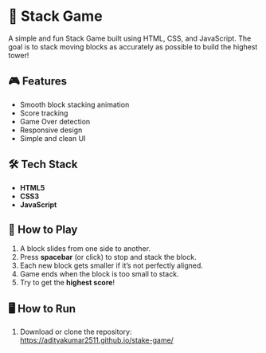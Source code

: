 # 🧱 Stack Game

A simple and fun Stack Game built using HTML, CSS, and JavaScript. The goal is to stack moving blocks as accurately as possible to build the highest tower!

## 🎮 Features

- Smooth block stacking animation
- Score tracking
- Game Over detection
- Responsive design
- Simple and clean UI

## 🛠️ Tech Stack

- **HTML5**  
- **CSS3**  
- **JavaScript**

## 🚀 How to Play

1. A block slides from one side to another.
2. Press **spacebar** (or click) to stop and stack the block.
3. Each new block gets smaller if it’s not perfectly aligned.
4. Game ends when the block is too small to stack.
5. Try to get the **highest score**!

## 🖥️ How to Run

1. Download or clone the repository:
   https://adityakumar2511.github.io/stake-game/
